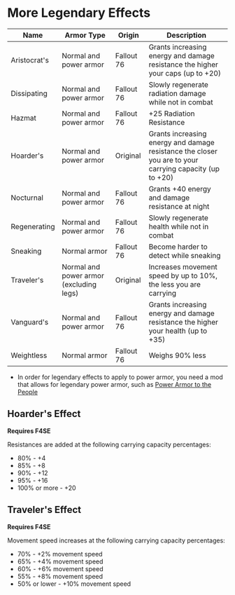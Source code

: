 # More Legendary Effects

Name                  | Armor Type                                  | Origin           | Description
--------------------- | ------------------------------------------- | ---------------- | -----------
Aristocrat's          | Normal and power armor                      | Fallout 76       | Grants increasing energy and damage resistance the higher your caps (up to +20) 
Dissipating           | Normal and power armor                      | Fallout 76       | Slowly regenerate radiation damage while not in combat
Hazmat                | Normal and power armor                      | Fallout 76       | +25 Radiation Resistance
Hoarder's             | Normal and power armor                      | Original         | Grants increasing energy and damage resistance the closer you are to your carrying capacity (up to +20)
Nocturnal             | Normal and power armor                      | Fallout 76       | Grants +40 energy and damage resistance at night
Regenerating          | Normal and power armor                      | Fallout 76       | Slowly regenerate health while not in combat
Sneaking              | Normal armor                                | Fallout 76       | Become harder to detect while sneaking
Traveler's            | Normal and power armor (excluding legs)     | Original         | Increases movement speed by up to 10%, the less you are carrying
Vanguard's            | Normal and power armor                      | Fallout 76       | Grants increasing energy and damage resistance the higher your health (up to +35)
Weightless            | Normal armor                                | Fallout 76       | Weighs 90% less

* In order for legendary effects to apply to power armor, you need a mod that allows for legendary power armor, such as [Power Armor to the People](https://www.nexusmods.com/fallout4/mods/50819)

## Hoarder's Effect

**Requires F4SE**

Resistances are added at the following carrying capacity percentages:
* 80% - +4
* 85% - +8
* 90% - +12
* 95% - +16
* 100% or more - +20

## Traveler's Effect

**Requires F4SE**

Movement speed increases at the following carrying capacity percentages:
* 70% - +2% movement speed
* 65% - +4% movement speed
* 60% - +6% movement speed
* 55% - +8% movement speed
* 50% or lower - +10% movement speed